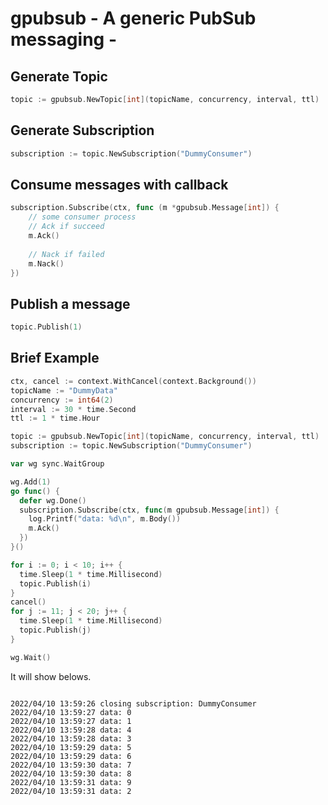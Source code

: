 # gpubsub - A generic PubSub messaging -

## Generate Topic

```go
topic := gpubsub.NewTopic[int](topicName, concurrency, interval, ttl)
```

## Generate Subscription

```go
subscription := topic.NewSubscription("DummyConsumer")
```

## Consume messages with callback

```go
subscription.Subscribe(ctx, func (m *gpubsub.Message[int]) {
    // some consumer process 
	// Ack if succeed
	m.Ack()
	
	// Nack if failed
	m.Nack()
})
```

## Publish a message
```go
topic.Publish(1)
```

## Brief Example

```go
ctx, cancel := context.WithCancel(context.Background())
topicName := "DummyData"
concurrency := int64(2)
interval := 30 * time.Second
ttl := 1 * time.Hour

topic := gpubsub.NewTopic[int](topicName, concurrency, interval, ttl)
subscription := topic.NewSubscription("DummyConsumer")

var wg sync.WaitGroup

wg.Add(1)
go func() {
  defer wg.Done()
  subscription.Subscribe(ctx, func(m gpubsub.Message[int]) {
    log.Printf("data: %d\n", m.Body())
	m.Ack()
  })
}()

for i := 0; i < 10; i++ {
  time.Sleep(1 * time.Millisecond)
  topic.Publish(i)
}
cancel()
for j := 11; j < 20; j++ {
  time.Sleep(1 * time.Millisecond)
  topic.Publish(j)
}

wg.Wait()
```

It will show belows.

```

2022/04/10 13:59:26 closing subscription: DummyConsumer
2022/04/10 13:59:27 data: 0
2022/04/10 13:59:27 data: 1
2022/04/10 13:59:28 data: 4
2022/04/10 13:59:28 data: 3
2022/04/10 13:59:29 data: 5
2022/04/10 13:59:29 data: 6
2022/04/10 13:59:30 data: 7
2022/04/10 13:59:30 data: 8
2022/04/10 13:59:31 data: 9
2022/04/10 13:59:31 data: 2

```
